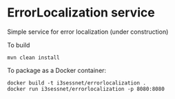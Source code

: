 # ErrorLocalization service

Simple service for error localization (under construction)

To build 

```
mvn clean install
```

To package as a Docker container:

```
docker build -t i3sessnet/errorlocalization .
docker run i3sessnet/errorlocalization -p 8080:8080
```
